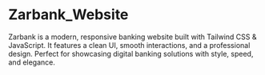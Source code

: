 # Zarbank_Website
Zarbank is a modern, responsive banking website built with Tailwind CSS &amp; JavaScript. It features a clean UI, smooth interactions, and a professional design. Perfect for showcasing digital banking solutions with style, speed, and elegance. 
